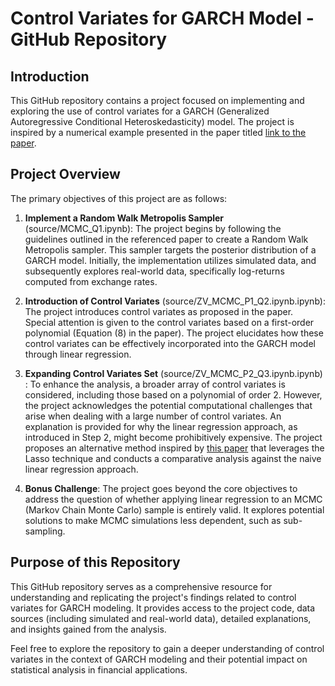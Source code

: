 # Control Variates for GARCH Model - GitHub Repository

## Introduction
This GitHub repository contains a project focused on implementing and exploring the use of control variates for a GARCH (Generalized Autoregressive Conditional Heteroskedasticity) model. The project is inspired by a numerical example presented in the paper titled [link to the paper](https://doi.org/10.1007/s11222-012-9344-6).

## Project Overview
The primary objectives of this project are as follows:

1. **Implement a Random Walk Metropolis Sampler** (source/MCMC_Q1.ipynb): The project begins by following the guidelines outlined in the referenced paper to create a Random Walk Metropolis sampler. This sampler targets the posterior distribution of a GARCH model. Initially, the implementation utilizes simulated data, and subsequently explores real-world data, specifically log-returns computed from exchange rates. 

2. **Introduction of Control Variates** (source/ZV_MCMC_P1_Q2.ipynb.ipynb): The project introduces control variates as proposed in the paper. Special attention is given to the control variates based on a first-order polynomial (Equation (8) in the paper). The project elucidates how these control variates can be effectively incorporated into the GARCH model through linear regression.

3. **Expanding Control Variates Set** (source/ZV_MCMC_P2_Q3.ipynb.ipynb) : To enhance the analysis, a broader array of control variates is considered, including those based on a polynomial of order 2. However, the project acknowledges the potential computational challenges that arise when dealing with a large number of control variates. An explanation is provided for why the linear regression approach, as introduced in Step 2, might become prohibitively expensive. The project proposes an alternative method inspired by [this paper](https://doi.org/10.1007/s11222-021-10011-z) that leverages the Lasso technique and conducts a comparative analysis against the naive linear regression approach.

4. **Bonus Challenge**: The project goes beyond the core objectives to address the question of whether applying linear regression to an MCMC (Markov Chain Monte Carlo) sample is entirely valid. It explores potential solutions to make MCMC simulations less dependent, such as sub-sampling.

## Purpose of this Repository
This GitHub repository serves as a comprehensive resource for understanding and replicating the project's findings related to control variates for GARCH modeling. It provides access to the project code, data sources (including simulated and real-world data), detailed explanations, and insights gained from the analysis.

Feel free to explore the repository to gain a deeper understanding of control variates in the context of GARCH modeling and their potential impact on statistical analysis in financial applications.
